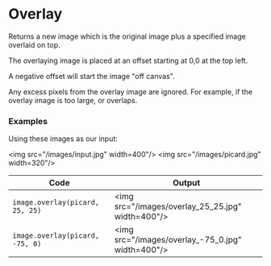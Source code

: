 Overlay
=======

Returns a new image which is the original image plus a specified image overlaid on top.

The overlaying image is placed at an offset starting at 0,0 at the top left.

A negative offset will start the image "off canvas".

Any excess pixels from the overlay image are ignored. For example, if the overlay image is too large, or overlaps.


### Examples

Using these images as our input:

<img src="/images/input.jpg" width=400"/>
<img src="/images/picard.jpg" width=320"/>

| Code | Output |
| ---- | ------ |
| `image.overlay(picard, 25, 25)` | <img src="/images/overlay_25_25.jpg" width=400"/> |
| `image.overlay(picard, -75, 0)` | <img src="/images/overlay_-75_0.jpg" width=400"/> |
